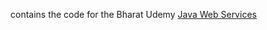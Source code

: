 contains the code for the Bharat Udemy [Java Web Services](https://www.udemy.com/course/java-web-services)

